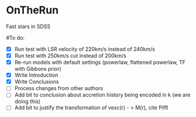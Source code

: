 # OnTheRun
Fast stars in SDSS

#To do:

- [x] Run test with LSR velocity of 220km/s instead of 240km/s
- [x] Run test with 250km/s cut instead of 200km/s
- [x] Re-run models with default settings (powerlaw, flattened powerlaw, TF with Gibbons prior) 
- [x] Write Introduction
- [x] Write Conclusions
- [ ] Process changes from other authors
- [ ] Add bit to conclusion about accretion history being encoded in k (we are doing this)
- [ ] Add bit to justify the transformation of vesc(r) - > M(r), cite Piffl 
